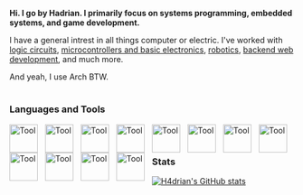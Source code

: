 **Hi. I go by Hadrian. I primarily focus on systems programming, embedded systems, and game development.**

I have a general intrest in all things computer or electric. I've worked with [logic circuits](https://circuitverse.org/users/158022), [microcontrollers and basic electronics](https://github.com/H4drian/Musicman), [robotics](https://github.com/H4drian/Vex-Competition), [backend web development](https://github.com/H4drian/OrchiDB), and much more. 

And yeah, I use Arch BTW.

#
### Languages and Tools
<img align="left" alt="Tool" width="50px" style="padding-right:10px;" src="https://cdn.jsdelivr.net/gh/devicons/devicon@latest/icons/arduino/arduino-original-wordmark.svg"/>
<img align="left" alt="Tool" width="50px" style="padding-right:10px;" src="https://cdn.jsdelivr.net/gh/devicons/devicon@latest/icons/c/c-original.svg" />
<img align="left" alt="Tool" width="50px" style="padding-right:10px;" src="https://cdn.jsdelivr.net/gh/devicons/devicon@latest/icons/cplusplus/cplusplus-original.svg"/>
<img align="left" alt="Tool" width="50px" style="padding-right:10px;" src="https://cdn.jsdelivr.net/gh/devicons/devicon@latest/icons/rust/rust-original.svg"/>
<img align="left" alt="Tool" width="50px" style="padding-right:10px;" src="https://cdn.jsdelivr.net/gh/devicons/devicon@latest/icons/python/python-original.svg"/>
<img align="left" alt="Tool" width="50px" style="padding-right:10px;" src="https://cdn.jsdelivr.net/gh/devicons/devicon@latest/icons/javascript/javascript-original.svg"/>
<img align="left" alt="Tool" width="50px" style="padding-right:10px;" src="https://cdn.jsdelivr.net/gh/devicons/devicon@latest/icons/typescript/typescript-original.svg"/>
<img align="left" alt="Tool" width="50px" style="padding-right:10px;" src="https://cdn.jsdelivr.net/gh/devicons/devicon@latest/icons/react/react-original.svg"/>
<img align="left" alt="Tool" width="50px" style="padding-right:10px;" src="https://cdn.jsdelivr.net/gh/devicons/devicon@latest/icons/postgresql/postgresql-original.svg"/>
<img align="left" alt="Tool" width="50px" style="padding-right:10px;" src="https://cdn.jsdelivr.net/gh/devicons/devicon@latest/icons/godot/godot-original.svg"/>
<img align="left" alt="Tool" width="50px" style="padding-right:10px;" src="https://cdn.jsdelivr.net/gh/devicons/devicon@latest/icons/ruby/ruby-original.svg"/>
<img align="left" alt="Tool" width="50px" style="padding-right:10px;" src="https://cdn.jsdelivr.net/gh/devicons/devicon@latest/icons/go/go-original.svg"/>
<br />

#
### Stats
[![H4drian's GitHub stats](https://github-readme-stats.vercel.app/api?username=H4drian&show_icons=true&theme=cobalt)](https://github.com/H4drian/main/README.md)
